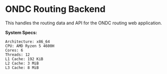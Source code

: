 # ONDC Routing Backend 

This handles the routing data and API for the ONDC routing web application.

**System Specs:**

```
Architecture: x86_64
CPU: AMD Ryzen 5 4600H  
Cores: 6
Threads: 12
L1 Cache: 192 KiB
L2 Cache: 3 MiB
L3 Cache: 8 MiB  
```